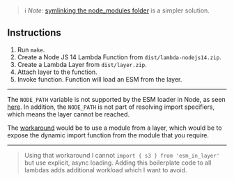 > ℹ️ *Note*: [symlinking the node_modules folder](https://github.com/vibe/aws-esm-modules-layer-support) is a simpler solution.

## Instructions

1. Run `make`.
1. Create a Node JS 14 Lambda Function from `dist/lambda-nodejs14.zip`.
1. Create a Lambda Layer from `dist/layer.zip`.
1. Attach layer to the function.
1. Invoke function. Function will load an ESM from the layer.

---

The `NODE_PATH` variable is not supported by the ESM loader in Node, as seen [here](https://nodejs.org/docs/latest-v14.x/api/esm.html#esm_no_node_path). In addition, the `NODE_PATH` is not part of resolving import specifiers, which means the layer cannot be reached.

The [workaround](./user/index.js) would be to use a module from a layer, which would be to expose the dynamic import function from the module that you require.

---

> Using that workaround I cannot `import { s3 } from 'esm_in_layer'` but use explicit, async loading. Adding this boilerplate code to all lambdas adds additional workload which I want to avoid. 
